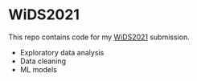 # WiDS2021

This repo contains code for my [WiDS2021](https://www.kaggle.com/c/widsdatathon2021/overview) submission.
- Exploratory data analysis
- Data cleaning
- ML models

